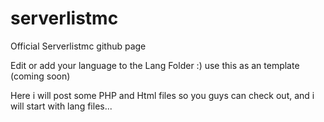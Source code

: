 serverlistmc
============

Official Serverlistmc github page

Edit or add your language to the Lang Folder :)
use this as an template (coming soon)

Here i will post some PHP and Html files so you guys can check out, and i will start with lang files...
